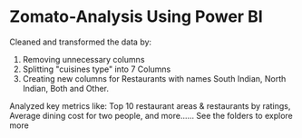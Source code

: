 # Zomato-Analysis Using Power BI

Cleaned and transformed the data by:
1) Removing unnecessary columns
2) Splitting "cuisines type" into  7 Columns
3) Creating new columns for Restaurants with names South Indian, North Indian, Both and Other.

Analyzed key metrics like:
Top 10 restaurant areas & restaurants by ratings,
Average dining cost for two people, and more......
See the folders to explore more
